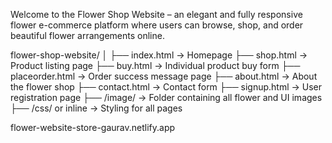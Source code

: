 Welcome to the Flower Shop Website – an elegant and fully responsive flower e-commerce platform where users can browse, shop, and order beautiful flower arrangements online.



flower-shop-website/
│
├── index.html           → Homepage
├── shop.html            → Product listing page
├── buy.html             → Individual product buy form
├── placeorder.html      → Order success message page
├── about.html           → About the flower shop
├── contact.html         → Contact form
├── signup.html          → User registration page
├── /image/              → Folder containing all flower and UI images
├── /css/ or inline      → Styling for all pages


flower-website-store-gaurav.netlify.app 

